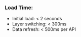 ### **Load Time:**

- Initial load: < 2 seconds
- Layer switching: < 300ms
- Data refresh: < 500ms per API
